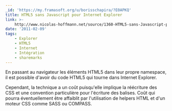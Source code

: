 ```yaml
---
_id: 'https://my.framasoft.org/u/borisschapira/?E0APKQ'
title: HTML5 sans Javascript pour Internet Explorer
link: >-
    http://www.nicolas-hoffmann.net/source/1360-HTML5-sans-Javascript-pour-Internet-Explorer-c-est-possible.html
date: '2011-02-09'
tags:
    - Explorer
    - HTML5
    - Internet
    - Intégration
    - sharemarks
---
```


<div class="markdown"><p>En passant au navigateur les éléments HTML5 dans leur propre namespace, il est possible d'avoir du code HTML5 qui tourne dans Internet Explorer. </p>
<p>Cependant, la technique a un coût puisqu'elle implique la réécriture des CSS et une convention particulière pour l'écriture des balises. Coût qui pourra éventuellement être affaiblit par l'utilisation de helpers HTML et d'un moteur CSS comme SASS ou COMPASS.
</p></div>

